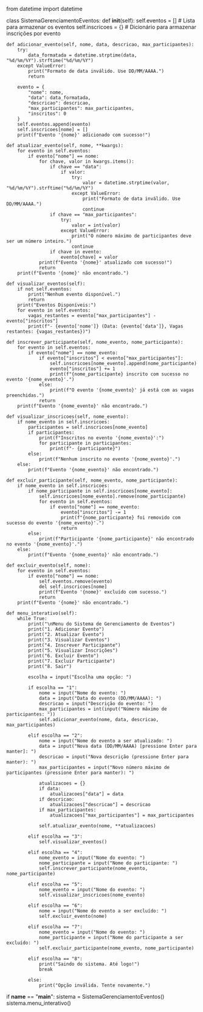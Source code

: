 
from datetime import datetime

class SistemaGerenciamentoEventos:
    def __init__(self):
        self.eventos = []  # Lista para armazenar os eventos
        self.inscricoes = {}  # Dicionário para armazenar inscrições por evento

    def adicionar_evento(self, nome, data, descricao, max_participantes):
        try:
            data_formatada = datetime.strptime(data, "%d/%m/%Y").strftime("%d/%m/%Y")
        except ValueError:
            print("Formato de data inválido. Use DD/MM/AAAA.")
            return

        evento = {
            "nome": nome,
            "data": data_formatada,
            "descricao": descricao,
            "max_participantes": max_participantes,
            "inscritos": 0
        }
        self.eventos.append(evento)
        self.inscricoes[nome] = []
        print(f"Evento '{nome}' adicionado com sucesso!")

    def atualizar_evento(self, nome, **kwargs):
        for evento in self.eventos:
            if evento["nome"] == nome:
                for chave, valor in kwargs.items():
                    if chave == "data":
                        if valor:
                            try:
                                valor = datetime.strptime(valor, "%d/%m/%Y").strftime("%d/%m/%Y")
                            except ValueError:
                                print("Formato de data inválido. Use DD/MM/AAAA.")
                                continue
                    if chave == "max_participantes":
                        try:
                            valor = int(valor)
                        except ValueError:
                            print("O número máximo de participantes deve ser um número inteiro.")
                            continue
                    if chave in evento:
                        evento[chave] = valor
                print(f"Evento '{nome}' atualizado com sucesso!")
                return
        print(f"Evento '{nome}' não encontrado.")

    def visualizar_eventos(self):
        if not self.eventos:
            print("Nenhum evento disponível.")
            return
        print("Eventos Disponíveis:")
        for evento in self.eventos:
            vagas_restantes = evento["max_participantes"] - evento["inscritos"]
            print(f"- {evento['nome']} (Data: {evento['data']}, Vagas restantes: {vagas_restantes})")

    def inscrever_participante(self, nome_evento, nome_participante):
        for evento in self.eventos:
            if evento["nome"] == nome_evento:
                if evento["inscritos"] < evento["max_participantes"]:
                    self.inscricoes[nome_evento].append(nome_participante)
                    evento["inscritos"] += 1
                    print(f"{nome_participante} inscrito com sucesso no evento '{nome_evento}'.")
                else:
                    print(f"O evento '{nome_evento}' já está com as vagas preenchidas.")
                return
        print(f"Evento '{nome_evento}' não encontrado.")

    def visualizar_inscricoes(self, nome_evento):
        if nome_evento in self.inscricoes:
            participantes = self.inscricoes[nome_evento]
            if participantes:
                print(f"Inscritos no evento '{nome_evento}':")
                for participante in participantes:
                    print(f"- {participante}")
            else:
                print(f"Nenhum inscrito no evento '{nome_evento}'.")
        else:
            print(f"Evento '{nome_evento}' não encontrado.")

    def excluir_participante(self, nome_evento, nome_participante):
        if nome_evento in self.inscricoes:
            if nome_participante in self.inscricoes[nome_evento]:
                self.inscricoes[nome_evento].remove(nome_participante)
                for evento in self.eventos:
                    if evento["nome"] == nome_evento:
                        evento["inscritos"] -= 1
                        print(f"{nome_participante} foi removido com sucesso do evento '{nome_evento}'.")
                        return
            else:
                print(f"Participante '{nome_participante}' não encontrado no evento '{nome_evento}'.")
        else:
            print(f"Evento '{nome_evento}' não encontrado.")

    def excluir_evento(self, nome):
        for evento in self.eventos:
            if evento["nome"] == nome:
                self.eventos.remove(evento)
                del self.inscricoes[nome]
                print(f"Evento '{nome}' excluído com sucesso.")
                return
        print(f"Evento '{nome}' não encontrado.")

    def menu_interativo(self):
        while True:
            print("\nMenu do Sistema de Gerenciamento de Eventos")
            print("1. Adicionar Evento")
            print("2. Atualizar Evento")
            print("3. Visualizar Eventos")
            print("4. Inscrever Participante")
            print("5. Visualizar Inscrições")
            print("6. Excluir Evento")
            print("7. Excluir Participante")
            print("8. Sair")

            escolha = input("Escolha uma opção: ")

            if escolha == "1":
                nome = input("Nome do evento: ")
                data = input("Data do evento (DD/MM/AAAA): ")
                descricao = input("Descrição do evento: ")
                max_participantes = int(input("Número máximo de participantes: "))
                self.adicionar_evento(nome, data, descricao, max_participantes)

            elif escolha == "2":
                nome = input("Nome do evento a ser atualizado: ")
                data = input("Nova data (DD/MM/AAAA) [pressione Enter para manter]: ")
                descricao = input("Nova descrição (pressione Enter para manter): ")
                max_participantes = input("Novo número máximo de participantes (pressione Enter para manter): ")

                atualizacoes = {}
                if data:
                    atualizacoes["data"] = data
                if descricao:
                    atualizacoes["descricao"] = descricao
                if max_participantes:
                    atualizacoes["max_participantes"] = max_participantes

                self.atualizar_evento(nome, **atualizacoes)

            elif escolha == "3":
                self.visualizar_eventos()

            elif escolha == "4":
                nome_evento = input("Nome do evento: ")
                nome_participante = input("Nome do participante: ")
                self.inscrever_participante(nome_evento, nome_participante)

            elif escolha == "5":
                nome_evento = input("Nome do evento: ")
                self.visualizar_inscricoes(nome_evento)

            elif escolha == "6":
                nome = input("Nome do evento a ser excluído: ")
                self.excluir_evento(nome)

            elif escolha == "7":
                nome_evento = input("Nome do evento: ")
                nome_participante = input("Nome do participante a ser excluído: ")
                self.excluir_participante(nome_evento, nome_participante)

            elif escolha == "8":
                print("Saindo do sistema. Até logo!")
                break

            else:
                print("Opção inválida. Tente novamente.")

if __name__ == "__main__":
    sistema = SistemaGerenciamentoEventos()
    sistema.menu_interativo()
  
